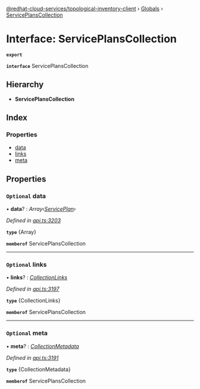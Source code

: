 [@redhat-cloud-services/topological-inventory-client](../README.md) › [Globals](../globals.md) › [ServicePlansCollection](serviceplanscollection.md)

# Interface: ServicePlansCollection

**`export`** 

**`interface`** ServicePlansCollection

## Hierarchy

* **ServicePlansCollection**

## Index

### Properties

* [data](serviceplanscollection.md#optional-data)
* [links](serviceplanscollection.md#optional-links)
* [meta](serviceplanscollection.md#optional-meta)

## Properties

### `Optional` data

• **data**? : *Array‹[ServicePlan](serviceplan.md)›*

*Defined in [api.ts:3203](https://github.com/RedHatInsights/javascript-clients/blob/master/packages/topological-inventory/api.ts#L3203)*

**`type`** {Array<ServicePlan>}

**`memberof`** ServicePlansCollection

___

### `Optional` links

• **links**? : *[CollectionLinks](collectionlinks.md)*

*Defined in [api.ts:3197](https://github.com/RedHatInsights/javascript-clients/blob/master/packages/topological-inventory/api.ts#L3197)*

**`type`** {CollectionLinks}

**`memberof`** ServicePlansCollection

___

### `Optional` meta

• **meta**? : *[CollectionMetadata](collectionmetadata.md)*

*Defined in [api.ts:3191](https://github.com/RedHatInsights/javascript-clients/blob/master/packages/topological-inventory/api.ts#L3191)*

**`type`** {CollectionMetadata}

**`memberof`** ServicePlansCollection
